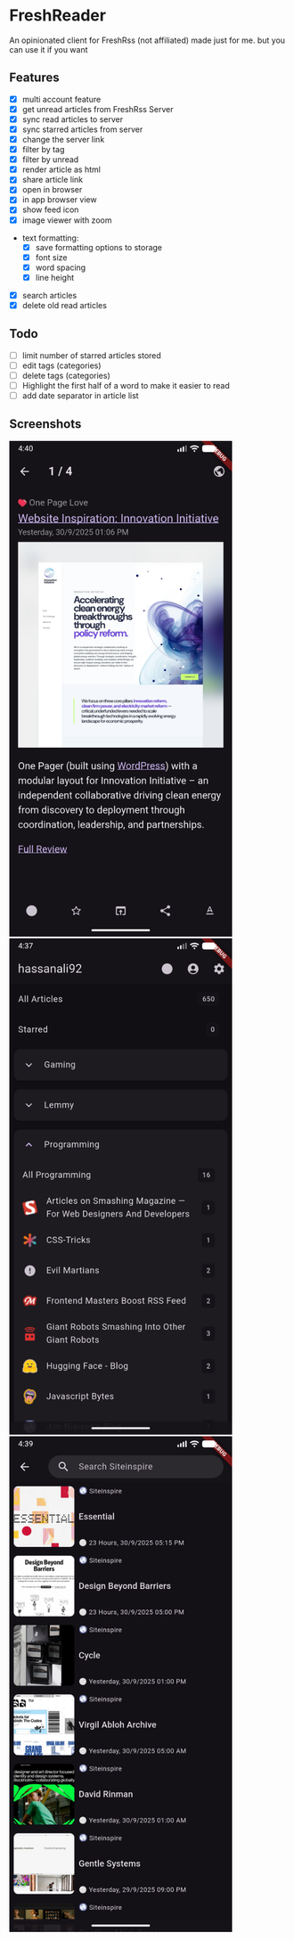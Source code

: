 # FreshReader

An opinionated client for FreshRss (not affiliated) made just for me. but you can use it if you want

## Features
- [x] multi account feature
- [x] get unread articles from FreshRss Server
- [x] sync read articles to server
- [x] sync starred articles from server
- [x] change the server link
- [x] filter by tag
- [x] filter by unread
- [x] render article as html
- [x] share article link
- [x] open in browser
- [x] in app browser view
- [x] show feed icon
- [x] image viewer with zoom
- text formatting:
    - [x] save formatting options to storage
    - [x] font size
    - [x] word spacing
    - [x] line height
- [x] search articles
- [x] delete old read articles

## Todo
- [ ] limit number of starred articles stored
- [ ] edit tags (categories)
- [ ] delete tags (categories)
- [ ] Highlight the first half of a word to make it easier to read
- [ ] add date separator in article list

## Screenshots
<!-- ![Home screen with list of feeds](SimulatorHome.png)
![Article list](SimulatorList.png)
![Article view](SimulatorArticle.png) -->
<img src="SimulatorArticle.png" width="400" alt="Home screen with list of feeds" />
<img src="SimulatorHome.png" width="400" alt="Article list" />
<img src="SimulatorList.png" width="400" alt="Article reader view" /> 